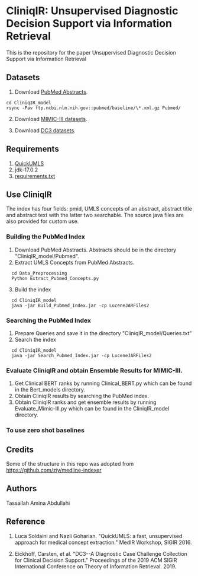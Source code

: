 # CliniqIR: Unsupervised Diagnostic Decision Support via Information Retrieval

This is the repository for the paper Unsupervised Diagnostic Decision Support via Information Retrieval
 
## Datasets
1. Download [PubMed Abstracts](https://ftp.ncbi.nlm.nih.gov/pubmed/baseline/).

  ```
  cd CliniqIR_model
  rsync -Pav ftp.ncbi.nlm.nih.gov::pubmed/baseline/\*.xml.gz Pubmed/
  ```
  
2. Download [MIMIC-III datasets](https://mimic.mit.edu/docs/gettingstarted/).

3. Download [DC3 datasets](https://github.com/codiag-public/dc3).

## Requirements
1. [QuickUMLS](https://github.com/Georgetown-IR-Lab/QuickUMLS)
2. jdk-17.0.2
3. [requirements.txt](https://github.com/rsinghlab/CliniqIR/blob/efef52f87a7fba8faa4a05f209f85ef6daf08fec/requirements.txt)


## Use CliniqIR 
The index has four fields: pmid, UMLS concepts of an abstract, abstract title and abstract text with the latter two searchable. The source java files are also provided for custom use.

### Building the PubMed Index
1. Download PubMed Abstracts. Abstracts should be in the directory "CliniqIR_model/Pubmed".
2. Extract UMLS Concepts from PubMed Abstracts.

```
  cd Data_Preprocessing
  Python Extract_Pubmed_Concepts.py
```
3. Build the index

```
  cd CliniqIR_model
  java -jar Build_Pubmed_Index.jar -cp LuceneJARFiles2
```
### Searching the PubMed Index

1. Prepare Queries and save it in the directory "CliniqIR_model/Queries.txt"
2. Search the index 
```
  cd CliniqIR_model
  java -jar Search_Pubmed_Index.jar -cp LuceneJARFiles2
```
### Evaluate CliniqIR and obtain Ensemble Results for MIMIC-III.
1. Get Clinical BERT ranks by running Clinical_BERT.py which can be found in the Bert_models directory. 
2. Obtain CliniqIR results by searching the PubMed index.
3. Obtain CliniqIR ranks and get ensemble results by running Evaluate_Mimic-III.py which can be found in the CliniqIR_model directory.

### To use zero shot baselines

## Credits
Some of the structure in this repo was adopted from https://github.com/ziy/medline-indexer

## Authors
Tassallah Amina Abdullahi

## Reference
1. Luca Soldaini and Nazli Goharian. "QuickUMLS: a fast, unsupervised approach for medical concept extraction." MedIR Workshop, SIGIR 2016.

2. Eickhoff, Carsten, et al. "DC3--A Diagnostic Case Challenge Collection for Clinical Decision Support." Proceedings of the 2019 ACM SIGIR International Conference on Theory of Information Retrieval. 2019.

